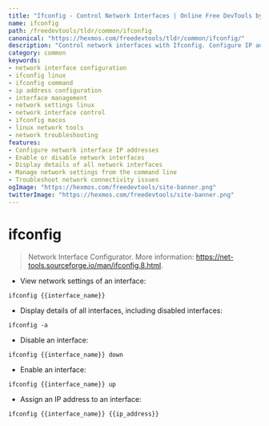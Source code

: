 ```yaml
---
title: "Ifconfig - Control Network Interfaces | Online Free DevTools by Hexmos"
name: ifconfig
path: /freedevtools/tldr/common/ifconfig
canonical: "https://hexmos.com/freedevtools/tldr/common/ifconfig/"
description: "Control network interfaces with Ifconfig. Configure IP addresses and manage network settings for different interfaces. Free online tool, no registration required."
category: common
keywords:
- network interface configuration
- ifconfig linux
- ifconfig command
- ip address configuration
- interface management
- network settings linux
- network interface control
- ifconfig macos
- linux network tools
- network troubleshooting
features:
- Configure network interface IP addresses
- Enable or disable network interfaces
- Display details of all network interfaces
- Manage network settings from the command line
- Troubleshoot network connectivity issues
ogImage: "https://hexmos.com/freedevtools/site-banner.png"
twitterImage: "https://hexmos.com/freedevtools/site-banner.png"
---
```


# ifconfig

> Network Interface Configurator.
> More information: <https://net-tools.sourceforge.io/man/ifconfig.8.html>.

- View network settings of an interface:

`ifconfig {{interface_name}}`

- Display details of all interfaces, including disabled interfaces:

`ifconfig -a`

- Disable an interface:

`ifconfig {{interface_name}} down`

- Enable an interface:

`ifconfig {{interface_name}} up`

- Assign an IP address to an interface:

`ifconfig {{interface_name}} {{ip_address}}`
